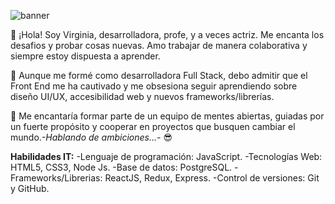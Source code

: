 ![banner](https://user-images.githubusercontent.com/90973933/165371668-b18b788a-b28c-4865-bc64-5f5ce99a8779.gif)


👋 ¡Hola! Soy Virginia, desarrolladora, profe, y a veces actriz. Me encanta los desafios y probar cosas nuevas. Amo trabajar de manera colaborativa y siempre estoy dispuesta a aprender.

💞 Aunque me formé como desarrolladora Full Stack, debo admitir que el Front End me ha cautivado y me obsesiona seguir aprendiendo sobre diseño UI/UX, accesibilidad web y nuevos frameworks/librerías.

👀 Me encantaría formar parte de un equipo de mentes abiertas, guiadas por un fuerte propósito y cooperar en proyectos que busquen cambiar el mundo.*-Hablando de ambiciones...-* 😎

**Habilidades IT:**
-Lenguaje de programación: JavaScript.
-Tecnologías Web: HTML5, CSS3, Node Js.
-Base de datos: PostgreSQL.
-Frameworks/Librerias: ReactJS, Redux, Express.
-Control de versiones: Git y GitHub.
